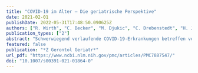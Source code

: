 ```yaml
---
title: "COVID-19 im Alter – Die geriatrische Perspektive"
date: 2021-02-01
publishDate: 2022-05-31T17:48:50.090625Z
authors: ["R. Wirth", "C. Becker", "M. Djukic", "C. Drebenstedt", "H. J. Heppner", "A. H. Jacobs", "M. Meisel", "G. Michels", "R. Nau", "J. Pantel", "J. M. Bauer"]
publication_types: ["2"]
abstract: "Schwerwiegend verlaufende COVID-19-Erkrankungen betreffen vorwiegend die ältere Bevölkerung. Die Mortalität der hospitalisierten COVID-19-Patienten im Alter über 80 Jahre liegt international bei bis zu 54 %. Daher ist ein Blick auf die Erkrankung aus geriatrischer Perspektive erforderlich. Diagnostik und Therapie der COVID-19-Erkrankung unterscheiden sich bei den älteren Patienten nicht grundsätzlich von der bei jüngeren Patienten. Allerdings ist bei Patienten im hohen Alter gehäuft mit einer atypischen Symptomatik zu rechnen. Der Rehabilitationsbedarf nach durchgemachter Infektion ist bei älteren COVID-19-Patienten deutlich höher als bei jüngeren Patienten. Paradoxerweise steht der Notwendigkeit vermehrter Rehabilitationsleistungen jedoch ein sinkendes Angebot geriatrischer Rehabilitationsmöglichkeiten gegenüber, da viele Abteilungen entweder geschlossen oder deren Behandlungskapazitäten reduziert wurden. Generell sollten Quarantäne- und Isolationsmaßnahmen in der älteren Bevölkerung verstärkt auf ihre Verhältnismäßigkeit überprüft werden, da die gesundheitlichen und emotionalen Auswirkungen gravierend sein können. Angesichts der ungünstigen Prognose bei hochaltrigen COVID-19-Patienten kommt der Berücksichtigung des Patientenwillens eine besondere Bedeutung zu. Daher sollten Angehörige und Ärzte sich frühzeitig, d. h. möglichst bereits vor dem Auftreten einer Infektion, bemühen, diesen zu eruieren und angemessen zu dokumentieren. Erfreulicherweise lassen die bisherigen Daten hoffen, dass die Impfung mit den in Deutschland zugelassenen mRNA-Impfstoffen gegen SARS-CoV‑2 auch im hohen Alter gut wirksam ist."
featured: false
publication: "*Z Gerontol Geriatr*"
url_pdf: "https://www.ncbi.nlm.nih.gov/pmc/articles/PMC7887547/"
doi: "10.1007/s00391-021-01864-0"
---
```


